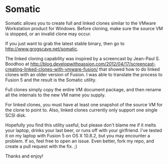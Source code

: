 Somatic
=======

Somatic allows you to create full and linked clones similar to the VMware Workstation product for Windows.  Before cloning, make sure the source VM is stopped, or an invalid clone may occur.

If you just want to grab the latest stable binary, then go to http://www.grogscave.net/somatic.

The linked cloning capability was inspired by a screencast by Jean-Paul S. Boodhoo at http://blog.developwithpassion.com/2012/04/17/screencast-creating-linked-clones-with-vmware-fusion/ that showed how to do linked clones with an older version of Fusion.  I was able to translate the process to Fusion 5 and the result is the Somatic utility.

Full clones simply copy the entire VM document package, and then rename all the internals to the new VM name you supply.

For linked clones, you must have at least one snapshot of the source VM for the clone to point to.  Also, linked clones currently only support one single SCSI disk.

Hopefully you find this utility useful, but please don't blame me if it melts your laptop, drinks your last beer, or runs off with your girlfriend.  I've tested it on my laptop with Fusion 5 on OS X 10.8.2, but you may encounter a problem.  If so, feel free to open an issue.  Even better, fork my repo, and create a pull request with the fix. ;)

Thanks and enjoy!
